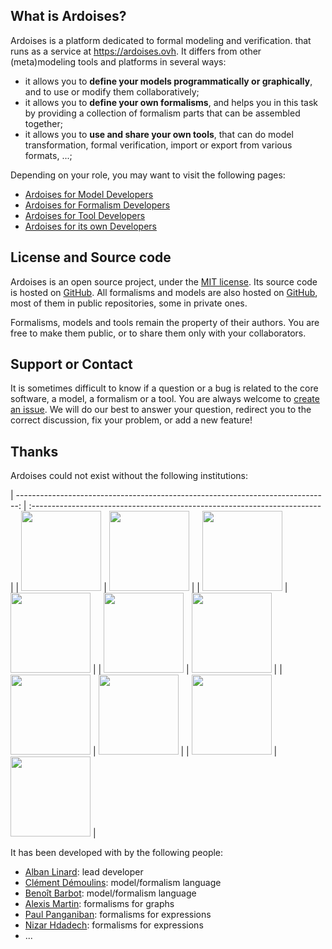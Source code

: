 ## What is Ardoises?

Ardoises is a platform dedicated to formal modeling and verification.
that runs as a service at https://ardoises.ovh.
It differs from other (meta)modeling tools and platforms in several ways:

* it allows you to **define your models programmatically or graphically**,
  and to use or modify them collaboratively;
* it allows you to **define your own formalisms**,
  and helps you in this task by providing a collection of formalism parts
  that can be assembled together;
* it allows you to **use and share your own tools**,
  that can do model transformation, formal verification,
  import or export from various formats, ...;

Depending on your role, you may want to visit the following pages:

* [Ardoises for Model Developers](/Model.md)
* [Ardoises for Formalism Developers](/Formalism.md)
* [Ardoises for Tool Developers](/Tool.md)
* [Ardoises for its own Developers](/Developers.md)

## License and Source code

Ardoises is an open source project, under the [MIT license](https://opensource.org/licenses/mit-license.php).
Its source code is hosted on [GitHub](https://github.com/saucisson/ardoises).
All formalisms and models are also hosted on [GitHub](https://github.com/saucisson/ardoises),
most of them in public repositories, some in private ones.

Formalisms, models and tools remain the property of their authors.
You are free to make them public, or to share them only with your collaborators.

## Support or Contact

It is sometimes difficult to know if a question or a bug is related to the core software, a model, a formalism or a tool.
You are always welcome to [create an issue](https://github.com/saucisson/ardoises/issues/new).
We will do our best to answer your question, redirect you to the correct discussion,
fix your problem, or add a new feature!

## Thanks

Ardoises could not exist without the following institutions:

| ------------------------------------------------------------------------------: | :------------------------------------------------------------------------ |
| [<img src="images/unige.jpeg" height="128">](http://www.unige.ch)               | [<img src="images/cui.png" height="128">](http://cui.unige.ch)            |
| [<img src="images/upmc.jpeg" height="128">](http://www.upmc.fr)                 | [<img src="images/lip6.png" height="128">](https://www.lip6.fr)           |
| [<img src="images/ens-cachan.png" height="128">](http://www.ens-cachan.fr)      | [<img src="images/lsv.jpeg" height="128">](http://www.lsv.fr)             |
| [<img src="images/paris-nord.jpeg" height="128">](https://www.univ-paris13.fr)  | [<img src="images/lipn.jpeg" height="128">](https://lipn.univ-paris13.fr) |
| [<img src="images/cnrs.png" height="128">](http://www.cnrs.fr)                  | [<img src="images/inria.jpeg" height="128">](https://www.inria.fr)        |

It has been developed with <i class="fa fa-heart fa-inverse" aria-hidden="true"></i> by the following people:

* [Alban Linard](https://github.com/saucisson): lead developer
* [Clément Démoulins](https://github.com/cdemoulins): model/formalism language
* [Benoît Barbot](https://github.com/barbot): model/formalism language
* [Alexis Martin](https://github.com/Alexis-Martin): formalisms for graphs
* [Paul Panganiban](https://github.com/Ppanganiban): formalisms for expressions
* [Nizar Hdadech](https://github.com/Seriane): formalisms for expressions
* ...
